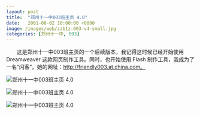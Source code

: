 ```yaml
---
layout: post
title:  "郑州十一中003班主页 4.0"
date:   2001-06-02 10:00:00 +0800
image: /images/web/zz11z-003-v4-small.jpg
categories: [郑州十一中, 003]
---
```


　　这是郑州十一中003班主页的一个后续版本，我记得这时候已经开始使用 Dreamweaver 这款网页制作工具。同时，也开始使用 Flash 制作工具，我成为了一名“闪客”。她的网址：http://friendly003.at.china.com。

![郑州十一中003班主页 4.0]({{site.baseurl}}/images/web/郑州十一中003班主页V4-0.png)

![郑州十一中003班主页 4.0]({{site.baseurl}}/images/web/郑州十一中003班主页V4.png)

![郑州十一中003班主页 4.0]({{site.baseurl}}/images/web/郑州十一中003班主页V4-1.png)